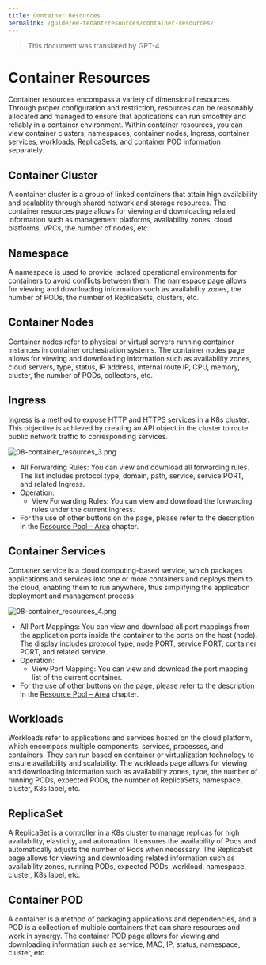 ```yaml
---
title: Container Resources
permalink: /guide/ee-tenant/resources/container-resources/
---
```


> This document was translated by GPT-4

# Container Resources

Container resources encompass a variety of dimensional resources. Through proper configuration and restriction, resources can be reasonably allocated and managed to ensure that applications can run smoothly and reliably in a container environment. Within container resources, you can view container clusters, namespaces, container nodes, Ingress, container services, workloads, ReplicaSets, and container POD information separately.

## Container Cluster

A container cluster is a group of linked containers that attain high availability and scalablity through shared network and storage resources. The container resources page allows for viewing and downloading related information such as management platforms, availability zones, cloud platforms, VPCs, the number of nodes, etc.

## Namespace

A namespace is used to provide isolated operational environments for containers to avoid conflicts between them. The namespace page allows for viewing and downloading information such as availability zones, the number of PODs, the number of ReplicaSets, clusters, etc.

## Container Nodes

Container nodes refer to physical or virtual servers running container instances in container orchestration systems. The container nodes page allows for viewing and downloading information such as availability zones, cloud servers, type, status, IP address, internal route IP, CPU, memory, cluster, the number of PODs, collectors, etc.

## Ingress

Ingress is a method to expose HTTP and HTTPS services in a K8s cluster. This objective is achieved by creating an API object in the cluster to route public network traffic to corresponding services.

![08-container_resources_3.png](https://yunshan-guangzhou.oss-cn-beijing.aliyuncs.com/pub/pic/202304266448dfd092f9a.png)

- All Forwarding Rules: You can view and download all forwarding rules. The list includes protocol type, domain, path, service, service PORT, and related Ingress.
- Operation:
  - View Forwarding Rules: You can view and download the forwarding rules under the current Ingress.
- For the use of other buttons on the page, please refer to the description in the [Resource Pool – Area](./network-resources/) chapter.

## Container Services

Container service is a cloud computing-based service, which packages applications and services into one or more containers and deploys them to the cloud, enabling them to run anywhere, thus simplifying the application deployment and management process.

![08-container_resources_4.png](https://yunshan-guangzhou.oss-cn-beijing.aliyuncs.com/pub/pic/202304266448e6b382c9a.png)

- All Port Mappings: You can view and download all port mappings from the application ports inside the container to the ports on the host (node). The display includes protocol type, node PORT, service PORT, container PORT, and related service.
- Operation:
  - View Port Mapping: You can view and download the port mapping list of the current container.
- For the use of other buttons on the page, please refer to the description in the [Resource Pool – Area](./network-resources/) chapter.

## Workloads

Workloads refer to applications and services hosted on the cloud platform, which encompass multiple components, services, processes, and containers. They can run based on container or virtualization technology to ensure availability and scalability. The workloads page allows for viewing and downloading information such as availability zones, type, the number of running PODs, expected PODs, the number of ReplicaSets, namespace, cluster, K8s label, etc.

## ReplicaSet

A ReplicaSet is a controller in a K8s cluster to manage replicas for high availability, elasticity, and automation. It ensures the availability of Pods and automatically adjusts the number of Pods when necessary. The ReplicaSet page allows for viewing and downloading related information such as availability zones, running PODs, expected PODs, workload, namespace, cluster, K8s label, etc.

## Container POD

A container is a method of packaging applications and dependencies, and a POD is a collection of multiple containers that can share resources and work in synergy. The container POD page allows for viewing and downloading information such as service, MAC, IP, status, namespace, cluster, etc.
